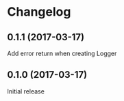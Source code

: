 # Changelog

## 0.1.1 (2017-03-17)

Add error return when creating Logger 

## 0.1.0 (2017-03-17)

Initial release